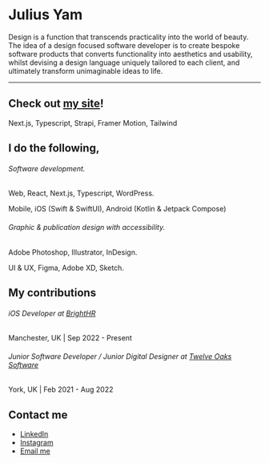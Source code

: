 # Julius Yam

Design is a function that transcends practicality into the world of beauty. The idea of a design focused software developer is to create bespoke software products that converts functionality into aesthetics and usability, whilst devising a design language uniquely tailored to each client, and ultimately transform unimaginable ideas to life.

---

## Check out [my site](https://juliusyam.com)!

Next.js, Typescript, Strapi, Framer Motion, Tailwind

## I do the following,

###### Software development.
Web, React, Next.js, Typescript, WordPress.

Mobile, iOS (Swift & SwiftUI), Android (Kotlin & Jetpack Compose)

###### Graphic & publication design with accessibility.
Adobe Photoshop, Illustrator, InDesign.

UI & UX, Figma, Adobe XD, Sketch.

## My contributions

###### iOS Developer at [BrightHR](https://www.brighthr.com)
Manchester, UK | Sep 2022 - Present

###### Junior Software Developer / Junior Digital Designer at [Twelve Oaks Software](https://12os.co.uk)
York, UK | Feb 2021 - Aug 2022

## Contact me

* [LinkedIn](https://www.linkedin.com/in/juliusyam/)
* [Instagram](https://www.instagram.com/juliusyam/)
* [Email me](mailto:juliusworldwide@gmail.com)

